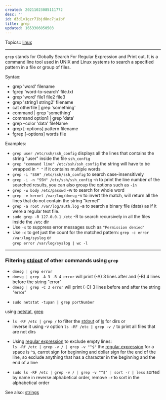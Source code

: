 ```yaml
---
created: 20211023085111772
desc: ''
id: d3d1v1gzr71bjd8nc7jaibf
title: grep
updated: 1653306050503
---
```

   
Topics::  [linux](../topics/linux.md)   
   
   
---   
   
`grep` stands for Globally Search For Regular Expression and Print out. It is a command line tool used in UNIX and Linux systems to search a specified pattern in a file or group of files.   
   
Syntax:   
   
   
- grep 'word' filename   
- fgrep 'word-to-search' file.txt   
- grep 'word' file1 file2 file3   
- grep 'string1 string2' filename   
- cat otherfile | grep 'something'   
- command | grep 'something'   
- command option1 | grep 'data'   
- grep –color 'data' fileName   
- grep \[-options\] pattern filename   
- fgrep \[-options\] words file   
   
Examples:   
   
   
- `grep user /etc/ssh/ssh_config` displays all the lines that contains the string "user" inside the file `ssh_config`   
- `grep "command line" /etc/ssh/ssh_config` the string will have to be wrapped in `" "` if it contains multiple words   
- `grep -i "SSH" /etc/ssh/ssh_config` to search case-insensitively   
- `grep -i -n "SSH" /etc/ssh/ssh_config` -n to print the line number of the searched results, you can also group the options such as `-in`   
- `grep -w body /etc/passwd` -w to search for whole word   
- `grep -v kernel /var/log/dmesg` -v to invert the match, will return all the lines that do not contain the string "kernel"   
- `grep -a root /var/log/auth.log` -a to search a binary file (data) as if it were a regular text file.   
- `sudo grep -R 127.0.0.1 /etc` -R to search recursively in all the files inside the `/etc` dir   
- Use `-s` to suppress error messages such as `"Permission denied"`   
- Use `-c` to get just the count for the matched pattern: `grep -c error /var/log/syslog` or     
  `grep error /var/log/syslog | wc -l`   
   
   
---   
   
### Filtering [stdout](../devlog/stdout.md) of other commands using `grep`   
   
   
- `dmesg | grep error`   
- `dmesg | grep -A 3 -B 4 error` will print (-A) 3 lines after and (-B) 4 lines before the string "error"   
- `dmesg | grep -C 3 error` will print (-C) 3 lines before and after the string "error"   
   
<!-- end list -->   
   
   
- `sudo netstat -tupan | grep portNumber`   
   
using [netstat](../devlog/netstat.md), [grep](../devlog/grep.md)   
   
   
- `ls -RF /etc | grep /` to filter the [stdout](../devlog/stdout.md) of [ls](../devlog/ls.md) for dirs or     
  inverse it using -v option `ls -RF /etc | grep -v /` to print all files that are not dirs   
   
- Using [regular expression](../devlog/regular%20expression.md) to exclude empty lines:     
  `ls -Rf /etc | grep -v / | grep -v "^$"` the [regular expression](../devlog/regular%20expression.md) for a space is `^$`, carrot sign for beginning and dollar sign for the end of the line, so exclude anything that has a character in the beginning and the end of a line   
   
- `sudo ls -RF /etc | grep -v / | grep -v "^$" | sort -r | less` sorted by name in reverse alphabetical order, remove `-r` to sort in the alphabetical order   
   
See also: [strings](../devlog/strings.md)